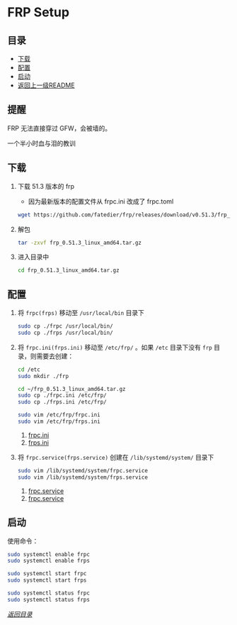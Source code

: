 # FRP Setup

## 目录
- [下载](#下载)
- [配置](#配置)
- [启动](#启动)
- [返回上一级README](../README.md)

## 提醒

FRP 无法直接穿过 GFW，会被墙的。

一个半小时血与泪的教训

## 下载
1. 下载 51.3 版本的 frp
    - 因为最新版本的配置文件从 frpc.ini 改成了 frpc.toml

    ```sh
    wget https://github.com/fatedier/frp/releases/download/v0.51.3/frp_0.51.3_linux_amd64.tar.gz
    ```

1. 解包
    ```sh
    tar -zxvf frp_0.51.3_linux_amd64.tar.gz
    ```

1. 进入目录中
    ```sh
    cd frp_0.51.3_linux_amd64.tar.gz
    ```

## 配置
1. 将 ```frpc(frps)``` 移动至 ```/usr/local/bin``` 目录下
    ```sh
    sudo cp ./frpc /usr/local/bin/
    sudo cp ./frps /usr/local/bin/
    ```

1. 将 ```frpc.ini(frps.ini)``` 移动至 ```/etc/frp/``` 。如果 ```/etc``` 目录下没有 ```frp``` 目录，则需要去创建：
    ```sh
    cd /etc
    sudo mkdir ./frp

    cd ~/frp_0.51.3_linux_amd64.tar.gz
    sudo cp ./frpc.ini /etc/frp/
    sudo cp ./frps.ini /etc/frp/

    sudo vim /etc/frp/frpc.ini
    sudo vim /etc/frp/frps.ini
    ```
    1. [frpc.ini](./example/frpc.ini)
    1. [frps.ini](./example/frps.ini)

1. 将 ```frpc.service(frps.service)``` 创建在 ```/lib/systemd/system/``` 目录下
    ```sh
    sudo vim /lib/systemd/system/frpc.service
    sudo vim /lib/systemd/system/frps.service
    ```

    1. [frpc.service](./example/frpc.service)
    1. [frpc.service](./example/frps.service)

## 启动

使用命令：
```sh
sudo systemctl enable frpc
sudo systemctl enable frps

sudo systemctl start frpc
sudo systemctl start frps

sudo systemctl status frpc
sudo systemctl status frps
```


*[返回目录](#目录)*

